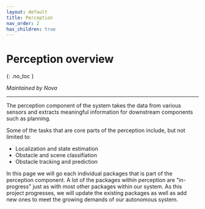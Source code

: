 ```yaml
---
layout: default
title: Perception
nav_order: 2
has_children: true
---
```


# Perception overview
{: .no_toc }

*Maintained by Nova*

---

The perception component of the system takes the data from various sensors and extracts meaningful information for downstream components such as planning.

Some of the tasks that are core parts of the perception include, but not limited to:
- Localization and state estimation
- Obstacle and scene classifiation
- Obstacle tracking and prediction

In this page we will go each individual packages that is part of the perception component. A lot of the packages within perception are "in-progress" just as with most other packages within our system. As this project progresses, we will update the existing packages as well as add new ones to meet the growing demands of our autonomous system.




